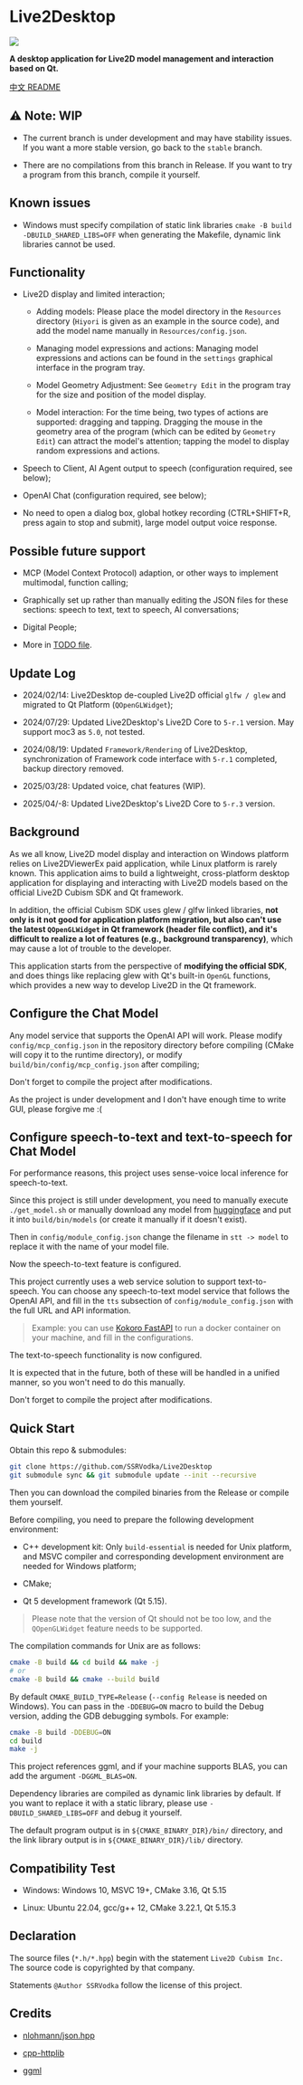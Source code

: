 # Live2Desktop

<img src="logo.png">

**A desktop application for Live2D model management and interaction based on Qt.**

<a href="README_zh_CN.md">中文 README</a>


## ⚠️ Note: WIP

- The current branch is under development and may have stability issues. If you want a more stable version, go back to the `stable` branch.

- There are no compilations from this branch in Release. If you want to try a program from this branch, compile it yourself.

## Known issues

- Windows must specify compilation of static link libraries `cmake -B build -DBUILD_SHARED_LIBS=OFF` when generating the Makefile, dynamic link libraries cannot be used.

## Functionality 

- Live2D display and limited interaction; 
    - Adding models: Please place the model directory in the `Resources` directory (`Hiyori` is given as an example in the source code), and add the model name manually in `Resources/config.json`.

    - Managing model expressions and actions: Managing model expressions and actions can be found in the `settings` graphical interface in the program tray.

    - Model Geometry Adjustment: See `Geometry Edit` in the program tray for the size and position of the model display.

    - Model interaction: For the time being, two types of actions are supported: dragging and tapping. Dragging the mouse in the geometry area of the program (which can be edited by `Geometry Edit`) can attract the model's attention; tapping the model to display random expressions and actions.

- Speech to Client, AI Agent output to speech (configuration required, see below); 

- OpenAI Chat (configuration required, see below); 

- No need to open a dialog box, global hotkey recording (CTRL+SHIFT+R, press again to stop and submit), large model output voice response.


## Possible future support 

- MCP (Model Context Protocol) adaption, or other ways to implement multimodal, function calling; 

- Graphically set up rather than manually editing the JSON files for these sections: speech to text, text to speech, AI conversations;

- Digital People; 

- More in [TODO file](./TODO).



## Update Log

- 2024/02/14: Live2Desktop de-coupled Live2D official `glfw / glew` and migrated to Qt Platform (`QOpenGLWidget`);

- 2024/07/29: Updated Live2Desktop's Live2D Core to `5-r.1` version. May support moc3 as `5.0`, not tested.

- 2024/08/19: Updated `Framework/Rendering` of Live2Desktop, synchronization of Framework code interface with `5-r.1` completed, backup directory removed.

- 2025/03/28: Updated voice, chat features (WIP).

- 2025/04/-8: Updated Live2Desktop's Live2D Core to `5-r.3` version.

## Background

As we all know, Live2D model display and interaction on Windows platform relies on Live2DViewerEx paid application, while Linux platform is rarely known. This application aims to build a lightweight, cross-platform desktop application for displaying and interacting with Live2D models based on the official Live2D Cubism SDK and Qt framework.

In addition, the official Cubism SDK uses glew / glfw linked libraries, **not only is it not good for application platform migration, but also can't use the latest `QOpenGLWidget` in Qt framework (header file conflict), and it's difficult to realize a lot of features (e.g., background transparency)**, which may cause a lot of trouble to the developer.

This application starts from the perspective of **modifying the official SDK**, and does things like replacing glew with Qt's built-in `OpenGL` functions, which provides a new way to develop Live2D in the Qt framework.


## Configure the Chat Model 

Any model service that supports the OpenAI API will work. Please modify `config/mcp_config.json` in the repository directory before compiling (CMake will copy it to the runtime directory), or modify `build/bin/config/mcp_config.json` after compiling;

Don't forget to compile the project after modifications.

As the project is under development and I don't have enough time to write GUI, please forgive me :(

## Configure speech-to-text and text-to-speech for Chat Model 

For performance reasons, this project uses sense-voice local inference for speech-to-text.

Since this project is still under development, you need to manually execute `./get_model.sh` or manually download any model from [huggingface](https://huggingface.co/lovemefan/sense-voice-gguf) and put it into `build/bin/models` (or create it manually if it doesn't exist).

Then in `config/module_config.json` change the filename in `stt -> model` to replace it with the name of your model file.

Now the speech-to-text feature is configured.

This project currently uses a web service solution to support text-to-speech. You can choose any speech-to-text model service that follows the OpenAI API, and fill in the `tts` subsection of `config/module_config.json` with the full URL and API information.

> Example: you can use [Kokoro FastAPI](https://github.com/remsky/Kokoro-FastAPI.git) to run a docker container on your machine, and fill in the configurations.

The text-to-speech functionality is now configured.

It is expected that in the future, both of these will be handled in a unified manner, so you won't need to do this manually.

Don't forget to compile the project after modifications.


## Quick Start

Obtain this repo & submodules:

```bash
git clone https://github.com/SSRVodka/Live2Desktop
git submodule sync && git submodule update --init --recursive
```

Then you can download the compiled binaries from the Release or compile them yourself.

Before compiling, you need to prepare the following development environment:

- C++ development kit: Only `build-essential` is needed for Unix platform, and MSVC compiler and corresponding development environment are needed for Windows platform;

- CMake;

- Qt 5 development framework (Qt 5.15).


> Please note that the version of Qt should not be too low, and the `QOpenGLWidget` feature needs to be supported.


The compilation commands for Unix are as follows:

```bash
cmake -B build && cd build && make -j
# or
cmake -B build && cmake --build build
```

By default `CMAKE_BUILD_TYPE=Release` (`--config Release` is needed on Windows). You can pass in the `-DDEBUG=ON` macro to build the Debug version, adding the GDB debugging symbols. For example: 

```bash 
cmake -B build -DDEBUG=ON 
cd build 
make -j 
```

This project references ggml, and if your machine supports BLAS, you can add the argument `-DGGML_BLAS=ON`.

Dependency libraries are compiled as dynamic link libraries by default. If you want to replace it with a static library, please use `-DBUILD_SHARED_LIBS=OFF` and debug it yourself.

The default program output is in `${CMAKE_BINARY_DIR}/bin/` directory, and the link library output is in `${CMAKE_BINARY_DIR}/lib/` directory.


## Compatibility Test

- Windows: Windows 10, MSVC 19+, CMake 3.16, Qt 5.15

- Linux: Ubuntu 22.04, gcc/g++ 12, CMake 3.22.1, Qt 5.15.3


## Declaration

The source files (`*.h/*.hpp`) begin with the statement `Live2D Cubism Inc.` The source code is copyrighted by that company.

Statements `@Author SSRVodka` follow the license of this project.


## Credits

- [nlohmann/json.hpp](https://github.com/nlohmann/json)

- [cpp-httplib](https://github.com/yhirose/cpp-httplib)

- [ggml](https://github.com/ggml-org/ggml)

